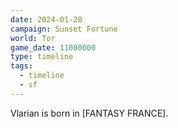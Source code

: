 ```yaml
---
date: 2024-01-28
campaign: Sunset Fortune
world: Tor
game_date: 11000000
type: timeline
tags:
  - timeline
  - sf
---
```

<span 
	  class='ob-timelines' 
	  data-date='1100-00-00' 
	  data-title='Vlarian is born' 
	  data-class='orange' 
	  data-img = 'Sunset-Fortune/assets/Vlarian.jpg' 
	  data-type='range' 
	  data-end='1443-00'> 
	Vlarian is born in [FANTASY FRANCE]. 
</span>